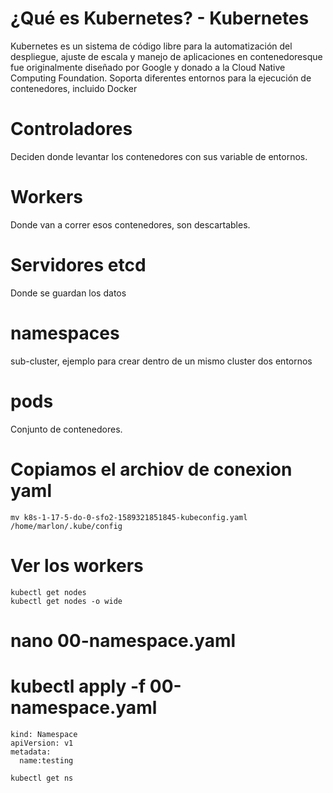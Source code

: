 # ¿Qué es Kubernetes? - Kubernetes
Kubernetes es un sistema de código libre para la automatización del despliegue, ajuste de escala y manejo de aplicaciones en contenedores​ que fue originalmente diseñado por Google y donado a la Cloud Native Computing Foundation. Soporta diferentes entornos para la ejecución de contenedores, incluido Docker

# Controladores
Deciden donde levantar los contenedores con sus variable de entornos.

# Workers
Donde van a correr esos contenedores, son descartables.

# Servidores etcd
Donde se guardan los datos

# namespaces
sub-cluster, ejemplo para crear dentro de un mismo cluster dos entornos

# pods
Conjunto de contenedores.

# Copiamos el archiov de conexion yaml
```
mv k8s-1-17-5-do-0-sfo2-1589321851845-kubeconfig.yaml /home/marlon/.kube/config
```

# Ver los workers
```
kubectl get nodes
kubectl get nodes -o wide
```

# nano 00-namespace.yaml
# kubectl apply -f 00-namespace.yaml
```
kind: Namespace
apiVersion: v1
metadata:
  name:testing
```
```
kubectl get ns
```



